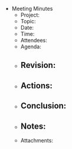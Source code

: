 - Meeting Minutes
	- Project:
	- Topic:
	- Date:
	- Time:
	- Attendees:
	- Agenda:
	- Revision:
		-
	- Actions:
		-
	- Conclusion:
		-
	- Notes:
		-
	- Attachments: